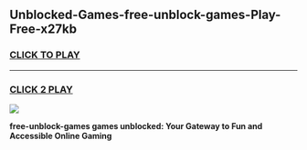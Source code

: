 
## Unblocked-Games-free-unblock-games-Play-Free-x27kb
<h3>
<a href="https://premium76.site?title=free-unblock-games&ref=15A">CLICK TO PLAY</a></h3>
<hr>

<h3>
<a href="https://premium76.site?title=free-unblock-games&ref=15A">CLICK 2 PLAY</a>
  
</h3>

<a href="https://premium76.site?title=free-unblock-games&ref=15A"><img src="https://clearcache.store/games.png"></a>


**free-unblock-games games unblocked: Your Gateway to Fun and Accessible Online Gaming**
